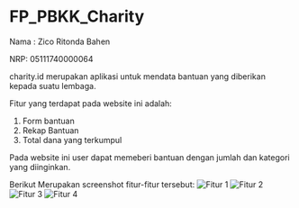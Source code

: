 # FP_PBKK_Charity

Nama : Zico Ritonda Bahen

NRP: 05111740000064

charity.id merupakan aplikasi untuk mendata bantuan yang diberikan kepada suatu lembaga.

Fitur yang terdapat pada website ini adalah:
1. Form bantuan
2. Rekap Bantuan
3. Total dana yang terkumpul

Pada website ini user dapat memeberi bantuan dengan jumlah dan kategori yang diinginkan.
 
Berikut Merupakan screenshot fitur-fitur tersebut:
![Fitur 1](https://github.com/sc/sc1.png)
![Fitur 2](https://github.com/sc/sc2.png)
![Fitur 3](https://github.com/sc/sc3.png)
![Fitur 4](https://github.com/sc/sc4.png)


